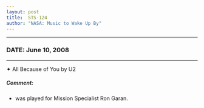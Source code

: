 ```yaml
---
layout: post
title:  STS-124
author: "NASA: Music to Wake Up By"
---
```


----
### DATE: June 10, 2008
----
✦ All Because of You by U2

##### Comment:
* was played for Mission Specialist Ron Garan.

